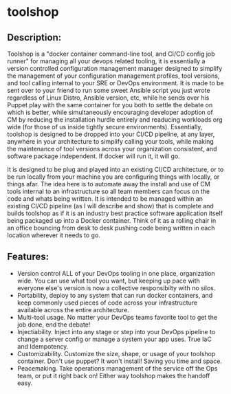 # toolshop

## Description:
Toolshop is a "docker container command-line tool, and CI/CD config job runner" for managing all your devops related tooling, it is essentially a version controlled configuration management manager designed to simplify the management of your configuration management profiles, tool versions, and tool calling internal to your SRE or DevOps environment.  It is made to be sent over to your friend to run some sweet Ansible script you just wrote regardless of Linux Distro, Ansible version, etc, while he sends over his Puppet play with the same container for you both to settle the debate on which is better, while simultaneously encouraging developer adoption of CM by reducing the installation hurdle entirely and readucing workloads org wide (for those of us inside tightly secure environments).  Essentially, toolshop is designed to be dropped into your CI/CD pipeline, at any layer, anywhere in your architecture to simplify calling your tools, while making the maintenance of tool versions across your organization consistent, and software package independent.  If docker will run it, it will go.

It is designed to be plug and played into an existing CI/CD architecture, or to be run locally from your machine you are configuring things with  locally, or things afar.  The idea here is to automate away the install and use of CM tools internal to an infrastructure so all team members can focus on the code and whats being written.  It is intended to be managed within an existing CI/CD pipeline (as I will describe and show) that is complete and builds toolshop as if it is an industry best practice software application itself being packaged up into a Docker container.  Think of it as a rolling chair in an office bouncing from desk to desk pushing code being written in each location wherever it needs to go.

## Features:

- Version control ALL of your DevOps tooling in one place, organization wide.  You can use what tool you want, but keeping up pace with everyone else's version is now a collective responsibilty with no silos.
- Portability, deploy to any system that can run docker containers, and keep commonly used pieces of code across your infrastructure available across the entire architecture.
- Multi-tool usage.  No matter your DevOps teams favorite tool to get the job done, end the debate!
- Injectiability.  Inject into any stage or step into your DevOps pipeline to change a server config or manage a system your app uses.  True IaC and Idempotency.
- Customizability.  Customize the size, shape, or usage of your toolshop container.  Don't use puppet? It won't install! Saving you time and space.
- Peacemaking.  Take operations management of the service off the Ops team, or put it right back on! Either way toolshop makes the handoff easy.



